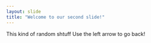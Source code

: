 ```yaml
---
layout: slide
title: "Welcome to our second slide!"
---
```

This kind of random shtuff
Use the left arrow to go back!
